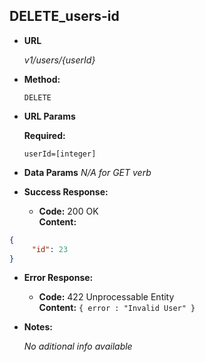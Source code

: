 **DELETE_users-id**
----
  

* **URL**

  _v1/users/{userId}_

* **Method:**
  
  `DELETE` 
  
*  **URL Params**

   **Required:**
 
   `userId=[integer]`


* **Data Params**
  _N/A for GET verb_

* **Success Response:** 

  * **Code:** 200 OK <br />
    **Content:** 

```json
{ 
     "id": 23
}
```
 
* **Error Response:**

  * **Code:** 422 Unprocessable Entity <br />
    **Content:** `{ error : "Invalid User" }`

* **Notes:**

  _No aditional info available_
